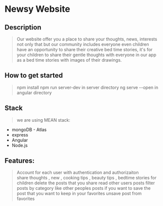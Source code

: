 
# Newsy Website

## Description

>Our website offer you a place to share your thoughts, news, interests not only that but our community includes everyone even children have an opportunity to share their creative bed time stories, it's for your children to share their gentle thoughts with everyone in our app as a bed time stories with images of their drawings.
  

## How to get started 

>npm install
>npm run server-dev in server directory 
>ng serve --open in angular directory

## Stack

> we are using MEAN stack:
- mongoDB - Atlas
- express
- Angular
- Node.js


## Features:

> Account for each user with authentication and authorizaiton  
> share thoughts , new , cooking tips , beauty tips , bedtime stories for children 
> delete the posts that you share 
> read other users posts 
> filter posts by category 
> like other peoples  posts if you want to 
> save the post that you want to keep in your favorites 
> unsave post from favorites 
